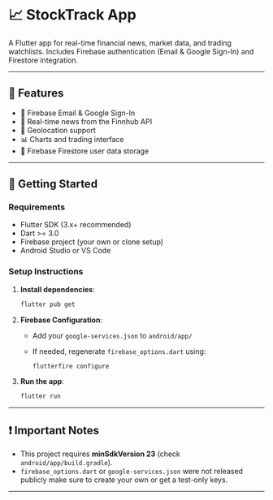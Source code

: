 # 📈 StockTrack App

A Flutter app for real-time financial news, market data, and trading watchlists.
Includes Firebase authentication (Email & Google Sign-In) and Firestore integration.

---

## 🚀 Features

* 🔐 Firebase Email & Google Sign-In
* 📰 Real-time news from the Finnhub API
* 📍 Geolocation support
* 📊 Charts and trading interface
* 💾 Firebase Firestore user data storage

---

## 🔧 Getting Started

### Requirements

* Flutter SDK (3.x+ recommended)
* Dart >= 3.0
* Firebase project (your own or clone setup)
* Android Studio or VS Code

### Setup Instructions

1. **Install dependencies**:

   ```bash
   flutter pub get
   ```

2. **Firebase Configuration**:

   * Add your `google-services.json` to `android/app/`
   * If needed, regenerate `firebase_options.dart` using:

     ```bash
     flutterfire configure
     ```

3. **Run the app**:

   ```bash
   flutter run
   ```

---

## ❗ Important Notes

* This project requires **minSdkVersion 23** (check `android/app/build.gradle`).
*  `firebase_options.dart` or `google-services.json` were not released publicly make sure to create your own or get a  test-only keys.

---
